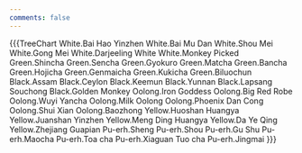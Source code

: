 ```yaml
---
comments: false
---
```


{{{TreeChart
White.Bai Hao Yinzhen
White.Bai Mu Dan
White.Shou Mei
White.Gong Mei
White.Darjeeling White
White.Monkey Picked
Green.Shincha
Green.Sencha
Green.Gyokuro
Green.Matcha
Green.Bancha
Green.Hojicha
Green.Genmaicha
Green.Kukicha
Green.Biluochun
Black.Assam
Black.Ceylon
Black.Keemun
Black.Yunnan
Black.Lapsang Souchong
Black.Golden Monkey
Oolong.Iron Goddess
Oolong.Big Red Robe
Oolong.Wuyi Yancha
Oolong.Milk Oolong
Oolong.Phoenix Dan Cong
Oolong.Shui Xian
Oolong.Baozhong
Yellow.Huoshan Huangya
Yellow.Juanshan Yinzhen
Yellow.Meng Ding Huangya
Yellow.Da Ye Qing
Yellow.Zhejiang Guapian
Pu-erh.Sheng
Pu-erh.Shou
Pu-erh.Gu Shu
Pu-erh.Maocha
Pu-erh.Toa cha
Pu-erh.Xiaguan Tuo cha
Pu-erh.Jingmai
}}}

